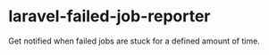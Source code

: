 # laravel-failed-job-reporter
Get notified when failed jobs are stuck for a defined amount of time.
